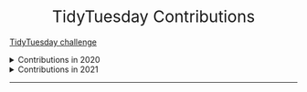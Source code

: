 <h1 style="font-weight:normal" align="center">
  &nbsp;TidyTuesday Contributions&nbsp;
</h1>

[TidyTuesday challenge](https://github.com/rfordatascience/tidytuesday)

<details>
  <summary>Contributions in 2020</summary>

<!-- toc -->
* **2020**
  - 2020/45 [20201103-W45-IKEA Furniture](https://github.com/CPXOPZ/TidyTuesdays/tree/master/2020/20201103-W45-IKEA%20Furniture)
  - 2020/46 [20201110-W46-Historical Phones](https://github.com/CPXOPZ/TidyTuesdays/tree/master/2020/20201110-W46-Historical%20Phones)
  - 2020/47 [20201117-W47-Black in Data](https://github.com/CPXOPZ/TidyTuesdays/tree/master/2020/20201117-W47-Black%20in%20Data)
  - 2020/48 [20201124-W48-Washington Trails](https://github.com/CPXOPZ/TidyTuesdays/tree/master/2020/20201124-W48-Washington%20Trails)
  - 2020/49 [20201201-W49-Toronto Shelters](https://github.com/CPXOPZ/TidyTuesdays/tree/master/2020/20201201-W49-Toronto%20Shelters)
  - 2020/50 [20201208-W50-Women of 2020](https://github.com/CPXOPZ/TidyTuesdays/tree/master/2020/20201208-W50-Women%20of%202020)
  - 2020/51 [20201215-W51-Ninja Warrior](https://github.com/CPXOPZ/TidyTuesdays/tree/master/2020/20201215-W51-Ninja%20Warrior)
  - 2020/52 [20201222-W52-Big Mac Index](https://github.com/CPXOPZ/TidyTuesdays/tree/master/2020/20201222-W52-Big%20Mac%20Index)
<!-- tocstop -->

</details>

<details>
  <summary>Contributions in 2021</summary>

<!-- toc -->
* **2021**
  - 2021/01 [20210105-W01-Transit Cost Project](https://github.com/CPXOPZ/TidyTuesdays/tree/master/2021/20210105-W01-Transit%20Cost%20Project)
  - 2021/02 [20210112-W02-Art Collections](https://github.com/CPXOPZ/TidyTuesdays/tree/master/2021/20210112-W02-Art%20Collections)
  - 2021/03 [20210119-W03-Kenya Census](https://github.com/CPXOPZ/TidyTuesdays/tree/master/2021/20210119-W03-Kenya%20Census)
  - 2021/04 [20210126-W04-Plastic Pollution](https://github.com/CPXOPZ/TidyTuesdays/tree/master/2021/20210126-W04-Plastic%20Pollution)
  - 2021/05 [20210202-W05-HBCU Enrollment](https://github.com/CPXOPZ/TidyTuesdays/tree/master/2021/20210202-W05-HBCU%20Enrollment)
<!-- tocstop -->

</details>

***

